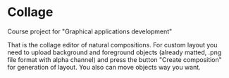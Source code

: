 # Collage
Course project for "Graphical applications development"

That is the collage editor of natural compositions. For custom layout you need to upload background and foreground objects (already matted, .png file format with alpha channel) and press the button "Create composition" for generation of layout. You also can move objects way you want.
